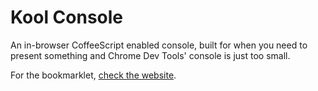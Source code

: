 # Kool Console

An in-browser CoffeeScript enabled console, built for when you need
to present something and Chrome Dev Tools' console is just too small.

For the bookmarklet, [check the website](http://kool-console.herokuapp.com/).
